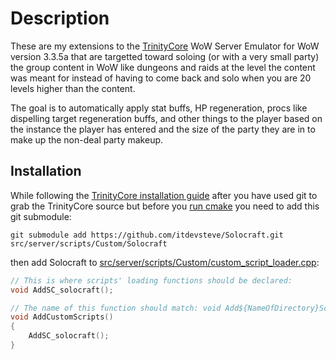 Description
===========

These are my extensions to the [TrinityCore][4] WoW Server Emulator for WoW
version 3.3.5a that are targetted toward soloing (or with a very small party)
the group content in WoW like dungeons and raids at the level the content was
meant for instead of having to come back and solo when you are 20 levels higher
than the content.

The goal is to automatically apply stat buffs, HP regeneration, procs like
dispelling target regeneration buffs, and other things to the player based on
the instance the player has entered and the size of the party they are in to
make up the non-deal party makeup.

[4]: <https://trinitycore.atlassian.net/wiki/>

Installation
------------

While following the [TrinityCore installation guide][1] after you have used git
to grab the TrinityCore source but before you [run cmake][2] you need to add
this git submodule:

`git submodule add https://github.com/itdevsteve/Solocraft.git
src/server/scripts/Custom/Solocraft`

then add Solocraft to [src/server/scripts/Custom/custom_script_loader.cpp][3]:

[3]: <https://github.com/TrinityCore/TrinityCore/blob/3.3.5/src/server/scripts/Custom/custom_script_loader.cpp>

```c++
// This is where scripts' loading functions should be declared:
void AddSC_solocraft();

// The name of this function should match: void Add${NameOfDirectory}Scripts()
void AddCustomScripts()
{
	AddSC_solocraft();
}
```

[1]: <https://trinitycore.atlassian.net/wiki/display/tc/Core+Installation>

[2]: <https://trinitycore.atlassian.net/wiki/display/tc/Linux+Core+Installation#LinuxCoreInstallation-Configuringforcompiling>
